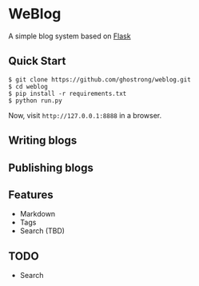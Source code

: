 WeBlog
======

A simple blog system based on [Flask](http://flask.pocoo.org/)


Quick Start
-----------

````
$ git clone https://github.com/ghostrong/weblog.git
$ cd weblog
$ pip install -r requirements.txt
$ python run.py
````

Now, visit `http://127.0.0.1:8888` in a browser.

Writing blogs
-------------




Publishing blogs
----------------


Features
--------
* Markdown
* Tags
* Search (TBD)


TODO
----
* Search
